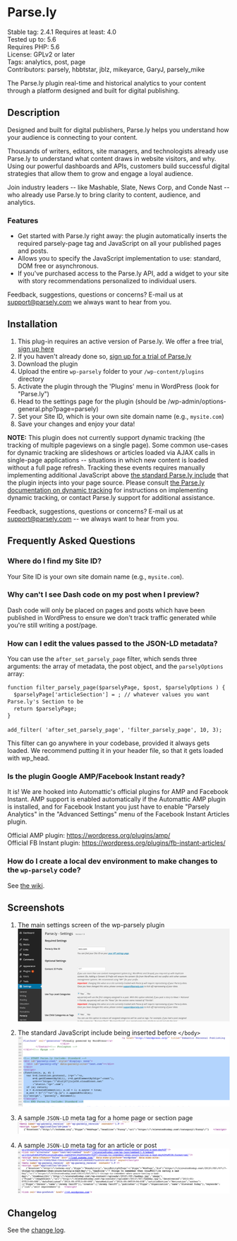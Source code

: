 # Parse.ly

Stable tag: 2.4.1
Requires at least: 4.0  
Tested up to: 5.6  
Requires PHP: 5.6  
License: GPLv2 or later  
Tags: analytics, post, page  
Contributors: parsely, hbbtstar, jblz, mikeyarce, GaryJ, parsely_mike

The Parse.ly plugin real-time and historical analytics to your content through a platform designed and built for digital publishing.

## Description

Designed and built for digital publishers, Parse.ly helps you understand how your audience is connecting to your content.

Thousands of writers, editors, site managers, and technologists already use Parse.ly to understand what content draws in website visitors, and why. Using our powerful dashboards and APIs, customers build successful digital strategies that allow them to grow and engage a loyal audience.

Join industry leaders -- like Mashable, Slate, News Corp, and Conde Nast -- who already use Parse.ly to bring clarity to content, audience, and analytics.

### Features

- Get started with Parse.ly right away: the plugin automatically inserts the required parsely-page tag and JavaScript on all your published pages and posts.
- Allows you to specify the JavaScript implementation to use: standard, DOM free or asynchronous.
- If you've purchased access to the Parse.ly API, add a widget to your site with story recommendations personalized to individual users.

Feedback, suggestions, questions or concerns? E-mail us at [support@parsely.com](mailto:support@parsely.com) we always want to hear from you.

## Installation

1. This plug-in requires an active version of Parse.ly. We offer a free trial, [sign up here](http://www.parsely.com/trial/?utm_medium=referral&utm_source=wordpress.org&utm_content=wp-parsely)
1. If you haven't already done so, [sign up for a trial of Parse.ly](http://www.parsely.com/trial/?utm_medium=referral&utm_source=wordpress.org&utm_content=wp-parsely)
1. Download the plugin
1. Upload the entire `wp-parsely` folder to your `/wp-content/plugins` directory
1. Activate the plugin through the 'Plugins' menu in WordPress (look for "Parse.ly")
1. Head to the settings page for the plugin (should be /wp-admin/options-general.php?page=parsely)
1. Set your Site ID, which is your own site domain name (e.g., `mysite.com`)
1. Save your changes and enjoy your data!

**NOTE:** This plugin does not currently support dynamic tracking (the tracking of multiple pageviews on a single page). Some common use-cases for dynamic tracking are slideshows or articles loaded via AJAX calls in single-page applications -- situations in which new content is loaded without a full page refresh. Tracking these events requires manually implementing additional JavaScript above [the standard Parse.ly include](http://www.parsely.com/help/integration/basic/) that the plugin injects into your page source. Please consult [the Parse.ly documentation on dynamic tracking](https://www.parsely.com/help/integration/dynamic/) for instructions on implementing dynamic tracking, or contact Parse.ly support for additional assistance.

Feedback, suggestions, questions or concerns? E-mail us at [support@parsely.com](mailto:support@parsely.com) -- we always want to hear from you.

## Frequently Asked Questions

### Where do I find my Site ID?

Your Site ID is your own site domain name (e.g., `mysite.com`).

### Why can't I see Dash code on my post when I preview?

Dash code will only be placed on pages and posts which have been published in WordPress to ensure we don't track traffic generated while you're still writing a post/page.

### How can I edit the values passed to the JSON-LD metadata?

You can use the `after_set_parsely_page` filter, which sends three arguments: the array of metadata, the post object, and the `parselyOptions` array:

```
function filter_parsely_page($parselyPage, $post, $parselyOptions ) {
  $parselyPage['articleSection'] = ; // whatever values you want Parse.ly's Section to be
  return $parselyPage;
}

add_filter( 'after_set_parsely_page', 'filter_parsely_page', 10, 3);
```

This filter can go anywhere in your codebase, provided it always gets loaded. We recommend putting it in your header file, so that it gets loaded with wp_head.

### Is the plugin Google AMP/Facebook Instant ready?

It is! We are hooked into Automattic's official plugins for AMP and Facebook Instant. AMP support is enabled automatically if the Automattic AMP plugin is installed, and for Facebook Instant you just have to enable "Parsely Analytics" in the "Advanced Settings" menu of the Facebook Instant Articles plugin.

Official AMP plugin: https://wordpress.org/plugins/amp/  
Official FB Instant plugin: https://wordpress.org/plugins/fb-instant-articles/

### How do I create a local dev environment to make changes to the `wp-parsely` code?

See [the wiki](https://github.com/Parsely/wp-parsely/wiki/Setting-up-a-WP-plugin-development-environment).

## Screenshots

1. The main settings screen of the wp-parsely plugin  
![The main settings screen of the wp-parsely plugin](.wordpress-org/screenshot-1.png)

2. The standard JavaScript include being inserted before `</body>`
![2. The standard JavaScript include being inserted before body tag](.wordpress-org/screenshot-2.png)

3. A sample `JSON-LD` meta tag for a home page or section page
![3. A sample `JSON-LD` meta tag for a home page or section page](.wordpress-org/screenshot-3.png)

4. A sample `JSON-LD` meta tag for an article or post
![4. A sample `JSON-LD` meta tag for an article or post](.wordpress-org/screenshot-4.png)

## Changelog

See the [change log](https://github.com/parsely/wp-parsely/blob/master/CHANGELOG.md).
